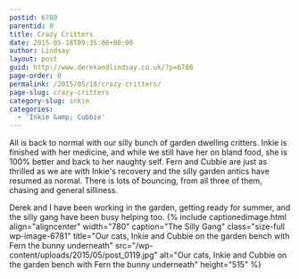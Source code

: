 ```yaml
---
postid: 6780
parentid: 0
title: Crazy Critters
date: 2015-05-18T09:35:00+00:00
author: Lindsay
layout: post
guid: http://www.derekandlindsay.co.uk/?p=6780
page-order: 0
permalink: /2015/05/18/crazy-critters/
page-slug: crazy-critters
category-slug: inkie
categories:
  - 'Inkie &amp; Cubbie'
---
```

All is back to normal with our silly bunch of garden dwelling critters. Inkie is finished with her medicine, and while we still have her on bland food, she is 100% better and back to her naughty self. Fern and Cubbie are just as thrilled as we are with Inkie's recovery and the silly garden antics have resumed as normal. There is lots of bouncing, from all three of them, chasing and general silliness.

Derek and I have been working in the garden, getting ready for summer, and the silly gang have been busy helping too. {% include captionedimage.html align="aligncenter" width="780" caption="The Silly Gang" class="size-full wp-image-6781" title="Our cats, Inkie and Cubbie on the garden bench with Fern the bunny underneath" src="/wp-content/uploads/2015/05/post_0119.jpg" alt="Our cats, Inkie and Cubbie on the garden bench with Fern the bunny underneath" height="515" %} 

<p style="text-align: center;">